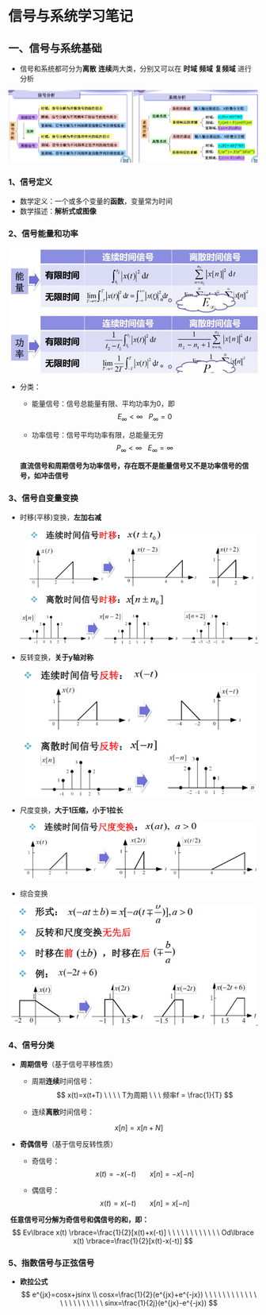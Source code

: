 # 信号与系统学习笔记

## 一、信号与系统基础

- 信号和系统都可分为**离散** **连续**两大类，分别又可以在 **时域** **频域** **复频域** 进行分析

![image-20240426200808214](https://raw.githubusercontent.com/djz47/test/main/test/202404262008267.png)

### 1、信号定义

- 数学定义：一个或多个变量的**函数**，变量常为时间
- 数学描述：**解析式或图像**

### 2、信号能量和功率

![image-20240426201439572](https://raw.githubusercontent.com/djz47/test/main/test/202404262014642.png)

- 分类：

  - 能量信号：信号总能量有限、平均功率为0，即
    $$
    E_{\infty} < \infty \ \  \ P_{\infty} = 0
    $$

  - 功率信号：信号平均功率有限，总能量无穷
    $$
    P_{\infty} < \infty \ \ \ E_{\infty} = \infty 
    $$

  **直流信号和周期信号为功率信号，存在既不是能量信号又不是功率信号的信号，如冲击信号**

### 3、信号自变量变换

- 时移(平移)变换，**左加右减**

  ![image-20240426203951302](https://raw.githubusercontent.com/djz47/test/main/test/202404262039338.png)

- 反转变换，**关于y轴对称**

  ![image-20240426204126359](https://raw.githubusercontent.com/djz47/test/main/test/202404262041398.png)

- 尺度变换，**大于1压缩，小于1拉长**

  ![image-20240426204419264](https://raw.githubusercontent.com/djz47/test/main/test/202404262044300.png)

- 综合变换

![image-20240426204936623](https://raw.githubusercontent.com/djz47/test/main/test/202404262049663.png)

### 4、信号分类

- **周期信号**（基于信号平移性质）

  - 周期**连续**时间信号：
    $$
    x(t)=x(t+T) \  \ \ \ T为周期 \ \ \ 频率f = \frac{1}{T}
    $$

  - 连续**离散**时间信号：

  $$
  x[n] = x[n+N]
  $$

- **奇偶信号**（基于信号反转性质）

  - 奇信号：
    $$
    x(t)=-x(-t)  \ \ \ \ \ \ \ x[n]=-x[-n]
    $$

  - 偶信号：
    $$
    x(t)=x(-t)  \ \ \ \ \ \ \ x[n]=x[-n]
    $$

​		**任意信号可分解为奇信号和偶信号的和，即：**
$$
Ev\lbrace x(t) \rbrace=\frac{1}{2}[x(t)+x(-t)] \ \ \ \ \ \ \ \ \ \ \ \ Od\lbrace x(t) \rbrace=\frac{1}{2}[x(t)-x(-t)]
$$

### 5、指数信号与正弦信号

- **欧拉公式**
  $$
  e^{jx}=cosx+jsinx \\ cosx=\frac{1}{2}(e^{jx}+e^{-jx}) \ \ \ \ \ \ \ \ \ \ \ \ \ \ \ \ \ \ \ \ \ \ sinx=\frac{1}{2j}(e^{jx}-e^{-jx})
  $$




